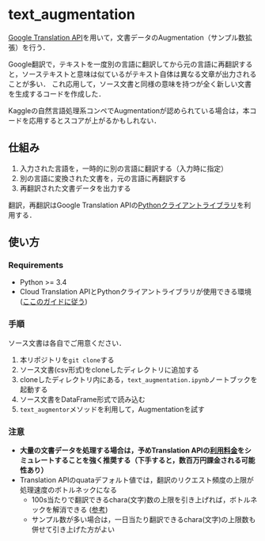# text_augmentation

[Google Translation API](https://cloud.google.com/translate/?hl=ja)を用いて，文書データのAugmentation（サンプル数拡張）を行う．

Google翻訳で，テキストを一度別の言語に翻訳してから元の言語に再翻訳すると，ソーステキストと意味は似ているがテキスト自体は異なる文章が出力されることが多い．
これ応用して，ソース文書と同様の意味を持つが全く新しい文書を生成するコードを作成した．

Kaggleの自然言語処理系コンペでAugmentationが認められている場合は，本コードを応用するとスコアが上がるかもしれない．

## 仕組み

1. 入力された言語を，一時的に別の言語に翻訳する（入力時に指定）
2. 別の言語に変換された文書を，元の言語に再翻訳する
3. 再翻訳された文書データを出力する

翻訳，再翻訳はGoogle Translation APIの[Pythonクライアントライブラリ](https://developers.google.com/api-client-library/python/apis/translate/v2)を利用する．


## 使い方

### Requirements
- Python >= 3.4
- Cloud Translation APIとPythonクライアントライブラリが使用できる環境 ([ここのガイドに従う](https://cloud.google.com/translate/docs/quickstart?hl=ja))

### 手順

ソース文書は各自でご用意ください．

1. 本リポジトリを`git clone`する
2. ソース文書(csv形式)をcloneしたディレクトリに追加する
3. cloneしたディレクトリ内にある，`text_augmentation.ipynb`ノートブックを起動する
4. ソース文書をDataFrame形式で読み込む
5. `text_augmentor`メソッドを利用して，Augmentationを試す

### 注意

- **大量の文書データを処理する場合は，予めTranslation APIの[利用料金](https://cloud.google.com/translate/pricing?hl=ja)をシミュレートすることを強く推奨する（下手すると，数百万円課金される可能性あり）**
- Translation APIのquataデフォルト値では，翻訳のリクエスト頻度の上限が処理速度のボトルネックになる
    - 100s当たりで翻訳できるchara(文字)数の上限を引き上げれば，ボトルネックを解消できる ([参考](https://cloud.google.com/translate/limits?hl=ja))
    - サンプル数が多い場合は，一日当たり翻訳できるchara(文字)の上限数も併せて引き上げた方がよい











